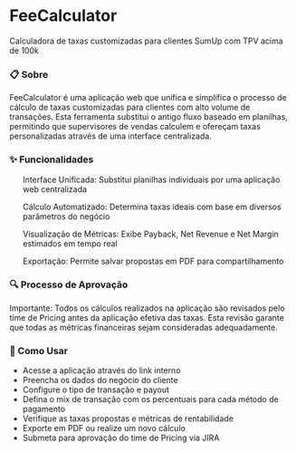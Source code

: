 # FeeCalculator

Calculadora de taxas customizadas para clientes SumUp com TPV acima de 100k

<h3>📋 Sobre </h3>
FeeCalculator é uma aplicação web que unifica e simplifica o processo de cálculo de taxas customizadas para clientes com alto volume de transações. Esta ferramenta substitui o antigo fluxo baseado em planilhas, permitindo que supervisores de vendas calculem e ofereçam taxas personalizadas através de uma interface centralizada.

<h3>✨ Funcionalidades </h3>
<ul> Interface Unificada: Substitui planilhas individuais por uma aplicação web centralizada </ul>
<ul> Cálculo Automatizado: Determina taxas ideais com base em diversos parâmetros do negócio </ul>
<ul> Visualização de Métricas: Exibe Payback, Net Revenue e Net Margin estimados em tempo real </ul>
<ul> Exportação: Permite salvar propostas em PDF para compartilhamento </ul>

<h3>🔍 Processo de Aprovação</h3>
Importante: Todos os cálculos realizados na aplicação são revisados pelo time de Pricing antes da aplicação efetiva das taxas. Esta revisão garante que todas as métricas financeiras sejam consideradas adequadamente.

<h3>🚀 Como Usar </h3>
<ul> 
  <li> Acesse a aplicação através do link interno </li>
  <li> Preencha os dados do negócio do cliente </li>
  <li> Configure o tipo de transação e payout </li>
  <li> Defina o mix de transação com os percentuais para cada método de pagamento </li>
  <li> Verifique as taxas propostas e métricas de rentabilidade </li>
  <li> Exporte em PDF ou realize um novo cálculo </li>
  <li> Submeta para aprovação do time de Pricing via JIRA</li>
</ul>
